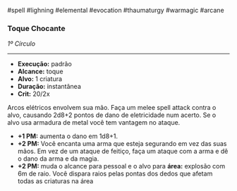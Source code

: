 #spell #lighning #elemental #evocation #thaumaturgy #warmagic #arcane

### Toque Chocante

_1º Círculo_

---

- **Execução:** padrão
- **Alcance:** toque
- **Alvo:** 1 criatura
- **Duração:** instantânea
- **Crit:** 20/2x

Arcos elétricos envolvem sua mão. Faça um melee spell attack contra o alvo, causando 2d8+2 pontos de dano de eletricidade num acerto. Se o alvo usa armadura de metal você tem vantagem no ataque.

- **+1 PM:** aumenta o dano em 1d8+1.
- **+2 PM:** Você encanta uma arma que esteja segurando em vez das suas mãos. Em vez de um ataque de feitiço, faça um ataque com a arma e dê o dano da arma e da magia.
- **+2 PM:** muda o alcance para pessoal e o alvo para **área:** explosão com 6m de raio. Você dispara raios pelas pontas dos dedos que afetam todas as criaturas na área
